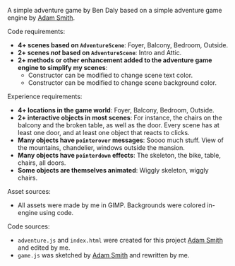 A simple adventure game by Ben Daly based on a simple adventure game engine by [Adam Smith](https://github.com/rndmcnlly).

Code requirements:
- **4+ scenes based on `AdventureScene`**: Foyer, Balcony, Bedroom, Outside.
- **2+ scenes *not* based on `AdventureScene`**: Intro and Attic.
- **2+ methods or other enhancement added to the adventure game engine to simplify my scenes**:
    - Constructor can be modified to change scene text color.
    - Constructor can be modified to change scene background color.

Experience requirements:
- **4+ locations in the game world**: Foyer, Balcony, Bedroom, Outside.
- **2+ interactive objects in most scenes**: For instance, the chairs on the balcony and the broken table, as well as the door. Every scene has at least one door, and at least one object that reacts to clicks.
- **Many objects have `pointerover` messages**: Soooo much stuff. View of the mountains, chandelier, windows outside the mansion.
- **Many objects have `pointerdown` effects**: The skeleton, the bike, table, chairs, all doors.
- **Some objects are themselves animated**: Wiggly skeleton, wiggly chairs.

Asset sources:
- All assets were made by me in GIMP. Backgrounds were colored in-engine using code.

Code sources:
- `adventure.js` and `index.html` were created for this project [Adam Smith](https://github.com/rndmcnlly) and edited by me.
- `game.js` was sketched by [Adam Smith](https://github.com/rndmcnlly) and rewritten by me.

